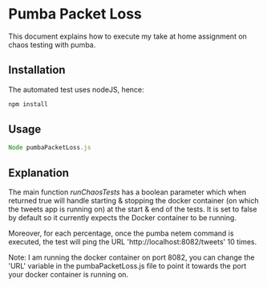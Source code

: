# Pumba Packet Loss

This document explains how to execute my take at home assignment on chaos testing with pumba.

## Installation

The automated test uses nodeJS, hence:

```bash
npm install
```

## Usage

```javascript
Node pumbaPacketLoss.js

```

## Explanation

The main function *runChaosTests* has a boolean parameter which when returned true will handle starting & stopping the docker container (on which the tweets app is running on) at the start & end of the tests. It is set to false by default so it currently expects the Docker container to be running.

Moreover, for each percentage, once the pumba netem command is executed, the test will ping the URL 'http://localhost:8082/tweets' 10 times. 

Note: I am running the docker container on port 8082, you can change the 'URL' variable in the pumbaPacketLoss.js file to point it towards the port your docker container is running on.